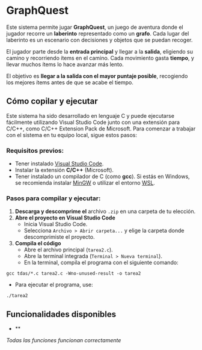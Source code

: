 # GraphQuest

Este sistema permite jugar **GraphQuest**, un juego de aventura donde el jugador recorre un **laberinto** representado como un **grafo**. Cada lugar del laberinto es un escenario con decisiones y objetos que se puedan recoger.

El jugador parte desde la **entrada principal** y llegar a la **salida**, eligiendo su camino y recorriendo ítems en el camino. Cada movimiento gasta **tiempo**, y llevar muchos ítems lo hace avanzar más lento.

El objetivo es **llegar a la salida con el mayor puntaje posible**, recogiendo los mejores ítems antes de que se acabe el tiempo.

## Cómo copilar y ejecutar

Este sistema ha sido desarrollado en lenguaje C y puede ejecutarse fácilmente utilizando Visual Studio Code junto con una extensión para C/C++, como C/C++ Extension Pack de Microsoft. Para comenzar a trabajar con el sistema en tu equipo local, sigue estos pasos:

### Requisitos previos:

- Tener instalado [Visual Studio Code](https://code.visualstudio.com/).
- Instalar la extensión **C/C++** (Microsoft).
- Tener instalado un compilador de C (como **gcc**). Si estás en Windows, se recomienda instalar [MinGW](https://www.mingw-w64.org/) o utilizar el entorno [WSL](https://learn.microsoft.com/en-us/windows/wsl/).

### Pasos para compilar y ejecutar:

1. **Descarga y descomprime el** archivo `.zip` en una carpeta de tu elección.
2. **Abre el proyecto en Visual Studio Code**
    - Inicia Visual Studio Code.
    - Selecciona `Archivo > Abrir carpeta...` y elige la carpeta donde descomprimiste el proyecto.
3. **Compila el código**
    - Abre el archivo principal (`tarea2.c`).
    - Abre la terminal integrada (`Terminal > Nueva terminal`).
    - En la terminal, compila el programa con el siguiente comando:
```
gcc tdas/*.c tarea2.c -Wno-unused-result -o tarea2
```
- Para ejecutar el programa, use:

```
./tarea2
```

## Funcionalidades disponibles

- **

*Todas las funciones funcionan correctamente*

